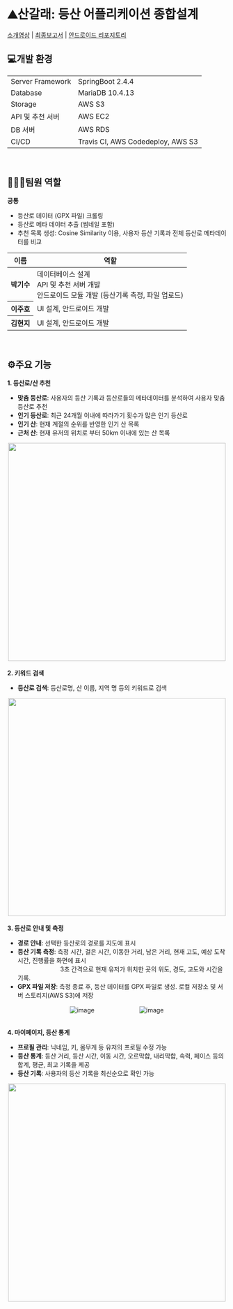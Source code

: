 <h1>⛰산갈래: 등산 어플리케이션 종합설계</h1>

[소개영상](https://youtu.be/mUXI-4cuQaU) | 
[최종보고서](https://drive.google.com/file/d/1v9iSlUMUhS_8RK49XYEVQySo7eocnxI2/view?usp=sharing) |
[안드로이드 리포지토리](https://github.com/JuhoLeedev/Sangallae)
<br>
<h2>💻개발 환경</h2>
<table>
  <tr>
    <td>Server Framework</td> 
    <td>SpringBoot 2.4.4</td>
  </tr>
  <tr>
    <td>Database</td> 
    <td>MariaDB 10.4.13</td>
  </tr>
  <tr>
    <td>Storage</td> 
    <td>AWS S3</td>
  </tr>
  <tr>
    <td>API 및 추천 서버</td> 
    <td>AWS EC2</td>
  </tr>
  <tr>
    <td>DB 서버</td> 
    <td>AWS RDS</td>
  </tr>
  <tr>
    <td>CI/CD</td> 
    <td>Travis CI, AWS Codedeploy, AWS S3</td>
  </tr>
</table>
<br>  
<h2>👩‍👧‍👦팀원 역할</h2>
<b>공통</b>
<ul>
  <li>등산로 데이터 (GPX 파일) 크롤링</li>
  <li>등산로 메타 데이터 추출 (썸네일 포함)</li>
  <li>추천 목록 생성: Cosine Similarity 이용, 사용자 등산 기록과 전체 등산로 메타데이터를 비교</li>
</ul>
<table>
  <thead>
    <tr>
      <th>이름</th>
      <th>역할</th>
    </tr>
  </thead>
  <tbody>
    <tr>
      <th>박기수</th>
      <td align:left>데이터베이스 설계<br>
        API 및 추천 서버 개발<br>
        안드로이드 모듈 개발 (등산기록 측정, 파일 업로드)</td>
    </tr>
    <tr>
      <th>이주호</th>
      <td align=left>UI 설계, 안드로이드 개발</td>
    </tr>
    <tr>
      <th>김현지</th>
      <td align=left>UI 설계, 안드로이드 개발</td>
    </tr>
  </tbody>
</table>
<br>
<h2>⚙주요 기능</h2>

<b>1. 등산로/산 추천</b>

<ul>
  <li><b>맞춤 등산로</b>: 사용자의 등산 기록과 등산로들의 메타데이터를 분석하여 사용자 맞춤 등산로 추천</li>
  <li><b>인기 등산로</b>: 최근 24개월 이내에 따라가기 횟수가 많은 인기 등산로</li>
  <li><b>인기 산</b>: 현재 계절의 순위를 반영한 인기 산 목록</li>
  <li><b>근처 산</b>: 현재 유저의 위치로 부터 50km 이내에 있는 산 목록</li>
</ul>
<div align="center"> 
<img src="https://user-images.githubusercontent.com/54628612/129683738-816d4ea1-168b-4942-adda-4d7fdce8675c.png" height="500px">
</div>


<br>    
<b>2. 키워드 검색</b>
    
<ul>
  <li><b>등산로 검색</b>: 등산로명, 산 이름, 지역 명 등의 키워드로 검색</li>
</ul>
<div align="center"> 
<img src="https://user-images.githubusercontent.com/54628612/129684200-45a739c0-5237-4613-bfdb-4511d0cf97a6.png" height="500px">
</div>


<br>
<b>3. 등산로 안내 및 측정</b>

<ul>
  <li><b>경로 안내</b>: 선택한 등산로의 경로를 지도에 표시</li>
  <li><b>등산 기록 측정</b>: 측정 시간, 걸은 시간, 이동한 거리, 남은 거리, 현재 고도, 예상 도착 시간, 진행률을 화면에 표시
       <br>　　　　　　　3초 간격으로 현재 유저가 위치한 곳의 위도, 경도, 고도와 시간을 기록.</li>
  <li><b>GPX 파일 저장</b>: 측정 종료 후, 등산 데이터를 GPX 파일로 생성. 로컬 저장소 및 서버 스토리지(AWS S3)에 저장</li>
</ul>
<div align="center"> 
  
![image](https://im4.ezgif.com/tmp/ezgif-4-441786132c09.gif)ㅤㅤㅤㅤㅤㅤㅤㅤ![image](https://im4.ezgif.com/tmp/ezgif-4-bdd8c44fd77d.gif)
</div>

<br>  
<b>4. 마이페이지, 등산 통계</b>
<ul>
  <li><b>프로필 관리</b>: 닉네임, 키, 몸무게 등 유저의 프로필 수정 가능</li>
  <li><b>등산 통계</b>: 등산 거리, 등산 시간, 이동 시간, 오르막합, 내리막합, 속력, 페이스 등의 합계, 평균, 최고 기록을 제공</li>
  <li><b>등산 기록</b>: 사용자의 등산 기록을 최신순으로 확인 가능
</ul>
<div align="center"> 
<img src="https://user-images.githubusercontent.com/54628612/129684008-2a234976-a035-4e23-b4bb-ec0e58e69769.png" height="500px">

</div>

<br>



